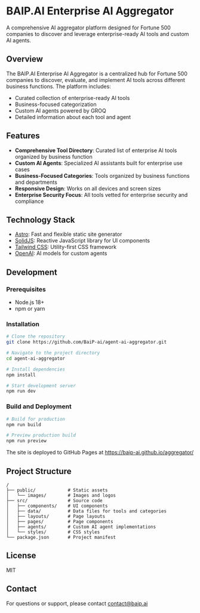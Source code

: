 # BAIP.AI Enterprise AI Aggregator

A comprehensive AI aggregator platform designed for Fortune 500 companies to discover and leverage enterprise-ready AI tools and custom AI agents.

## Overview

The BAIP.AI Enterprise AI Aggregator is a centralized hub for Fortune 500 companies to discover, evaluate, and implement AI tools across different business functions. The platform includes:

- Curated collection of enterprise-ready AI tools
- Business-focused categorization
- Custom AI agents powered by GROQ
- Detailed information about each tool and agent

## Features

- **Comprehensive Tool Directory**: Curated list of enterprise AI tools organized by business function
- **Custom AI Agents**: Specialized AI assistants built for enterprise use cases
- **Business-Focused Categories**: Tools organized by business functions and departments
- **Responsive Design**: Works on all devices and screen sizes
- **Enterprise Security Focus**: All tools vetted for enterprise security and compliance

## Technology Stack

- [Astro](https://astro.build/): Fast and flexible static site generator
- [SolidJS](https://www.solidjs.com/): Reactive JavaScript library for UI components
- [Tailwind CSS](https://tailwindcss.com/): Utility-first CSS framework
- [OpenAI](https://openai.com/): AI models for custom agents

## Development

### Prerequisites

- Node.js 18+
- npm or yarn

### Installation

```bash
# Clone the repository
git clone https://github.com/BaiP-ai/agent-ai-aggregator.git

# Navigate to the project directory
cd agent-ai-aggregator

# Install dependencies
npm install

# Start development server
npm run dev
```

### Build and Deployment

```bash
# Build for production
npm run build

# Preview production build
npm run preview
```

The site is deployed to GitHub Pages at https://baip-ai.github.io/aggregator/

## Project Structure

```
/
├── public/            # Static assets
│   └── images/        # Images and logos
├── src/               # Source code
│   ├── components/    # UI components
│   ├── data/          # Data files for tools and categories
│   ├── layouts/       # Page layouts
│   ├── pages/         # Page components
│   ├── agents/        # Custom AI agent implementations
│   └── styles/        # CSS styles
└── package.json       # Project manifest
```

## License

MIT

## Contact

For questions or support, please contact [contact@baip.ai](mailto:contact@baip.ai)
